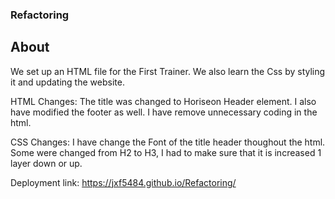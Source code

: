### Refactoring

## About 

We set up an HTML file for the First Trainer. We also learn the Css by styling it and updating the website. 

HTML Changes: The title was changed to Horiseon Header element. I also have modified the footer as well. I have remove unnecessary coding in the html. 

CSS Changes: I have change the Font of the title header thoughout the html. Some were changed from H2 to H3, I had to make sure that it is increased 1 layer down or up.

Deployment link: https://jxf5484.github.io/Refactoring/
